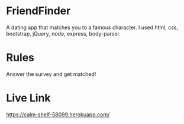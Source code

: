 # FriendFinder
A dating app that matches you to a famous character. 
I used html, css, bootstrap, jQuery, node, express, body-parser. 

# Rules
Answer the survey and get matched!

# Live Link
https://calm-shelf-58099.herokuapp.com/